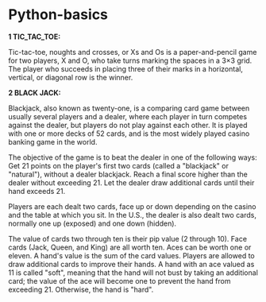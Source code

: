 # Python-basics

**1 TIC_TAC_TOE:**

Tic-tac-toe, noughts and crosses, or Xs and Os is a paper-and-pencil game for two players, X and O, who take turns marking the spaces in a 3×3 grid. The player who succeeds in placing three of their marks in a horizontal, vertical, or diagonal row is the winner.

**2 BLACK JACK:**

Blackjack, also known as twenty-one, is a comparing card game between usually several players and a dealer, where each player in turn competes against the dealer, but players do not play against each other. It is played with one or more decks of 52 cards, and is the most widely played casino banking game in the world.

The objective of the game is to beat the dealer in one of the following ways:
Get 21 points on the player's first two cards (called a "blackjack" or "natural"), without a dealer blackjack. Reach a final score higher than the dealer without exceeding 21. Let the dealer draw additional cards until their hand exceeds 21.

Players are each dealt two cards, face up or down depending on the casino and the table at which you sit. In the U.S., the dealer is also dealt two cards, normally one up (exposed) and one down (hidden).

The value of cards two through ten is their pip value (2 through 10). Face cards (Jack, Queen, and King) are all worth ten. Aces can be worth one or eleven. A hand's value is the sum of the card values. Players are allowed to draw additional cards to improve their hands. A hand with an ace valued as 11 is called "soft", meaning that the hand will not bust by taking an additional card; the value of the ace will become one to prevent the hand from exceeding 21. Otherwise, the hand is "hard".
